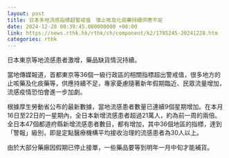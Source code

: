 ```yaml
---
layout: post
title: 日本多地流感指標超警戒值　惟止咳及化痰藥持續供應不足
date: 2024-12-28 00:39:45.000000000 +08:00
link: https://news.rthk.hk/rthk/ch/component/k2/1785245-20241228.htm
categories: rthk
---
```


日本東京等地流感患者激增，藥品缺貨情況持續。

當地傳媒報道，首都東京等36個一級行政區的相關指標超出警戒值，很多地方的止咳藥及化痰藥等，供應持續不足，專家憂慮隨著新年假期臨近、民眾流量增加，流感疫情恐怕會進一步加劇。

根據厚生勞動省公布的最新數據，當地流感患者數量已連續9個星期增加。在本月16日至22日的一星期內，全日本新增流感患者超過21萬人，約為前一周的兩倍。全日本47個都道府縣新增流感患者數目，都有增加，其中36個地區的指標，達到「警報」級別，即是定點醫療機構平均接收治理的流感患者為30人以上。

由於大部分藥廠因假期已停止接單，一些藥品要等到明年一月中旬才能補貨。
